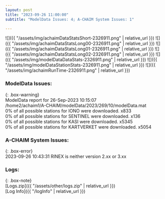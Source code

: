 ```yaml
---
layout: post
title: "2023-09-26 11:00:00"
subtitle: "ModelData Issues: 4; A-CHAIM System Issues: 1"

---
```


![]({{ "/assets/img/achaimDataStatsShort-2326911.png" | relative_url }})
![]({{ "/assets/img/achaimDataStatsLong00-2326911.png" | relative_url }})
![]({{ "/assets/img/achaimDataStatsLong01-2326911.png" | relative_url }})
![]({{ "/assets/img/achaimDataStatsLong02-2326911.png" | relative_url }})
![]({{ "/assets/img/modelDataDataStats-2326911.png" | relative_url }})
![]({{ "/assets/img/modelDataStationStats-2326911.png" | relative_url }})
![]({{ "/assets/img/achaimRunTime-2326911.png" | relative_url }})


### ModelData Issues:  
  
{: .box-warning}  
 ModelData report for 26-Sep-2023 10:15:07   
 /home2/achaim1/A-CHAIM/modelData/2023/269/10/modelData.mat   
 0% of all possible stations for IONO were downloaded. x833   
 0% of all possible stations for SENTINEL were downloaded. x136   
 0% of all possible stations for KASI were downloaded. x5345   
 0% of all possible stations for KARTVERKET were downloaded. x5054   
  
### A-CHAIM System Issues:  
  
{: .box-error}  
2023-09-26 10:43:31 RINEX is neither version 2.xx or 3.xx  

### Logs:  
  
{: .box-note}  
[Logs.zip]({{ "/assets/other/logs.zip" | relative_url }})  
[Log Info]({{ "/logInfo" | relative_url }})  
